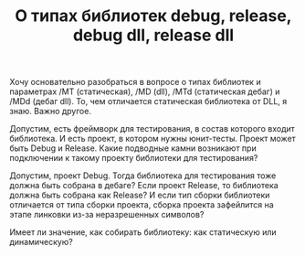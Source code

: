 ﻿---
title: "О типах библиотек debug, release, debug dll, release dll"
se.owner.user_id: 10815
se.owner.display_name: "typemoon"
se.owner.link: "https://ru.stackoverflow.com/users/10815/typemoon"
se.link: "https://ru.stackoverflow.com/questions/754786/%d0%9e-%d1%82%d0%b8%d0%bf%d0%b0%d1%85-%d0%b1%d0%b8%d0%b1%d0%bb%d0%b8%d0%be%d1%82%d0%b5%d0%ba-debug-release-debug-dll-release-dll"
se.question_id: 754786
se.post_type: question
se.score: 4
---
<p>Хочу основательно разобраться в вопросе о типах библиотек и параметрах /MT (статическая), /MD (dll), /MTd (статическая дебаг) и /MDd (дебаг dll). То, чем отличается статическая библиотека от DLL, я знаю. Важно другое.</p>

<p>Допустим, есть фреймворк для тестирования, в состав которого входит библиотека. И есть проект, в котором нужны юнит-тесты. Проект может быть Debug и Release. Какие подводные камни возникают при подключении к такому проекту библиотеки для тестирования?</p>

<p>Допустим, проект Debug. Тогда библиотека для тестирования тоже должна быть собрана в дебаге? Если проект Release, то библиотека должна быть собрана как Release? И если тип сборки библиотеки отличается от типа сборки проекта, сборка проекта зафейлится на этапе линковки из-за неразрешенных символов?</p>

<p>Имеет ли значение, как собирать библиотеку: как статическую или динамическую?</p>
